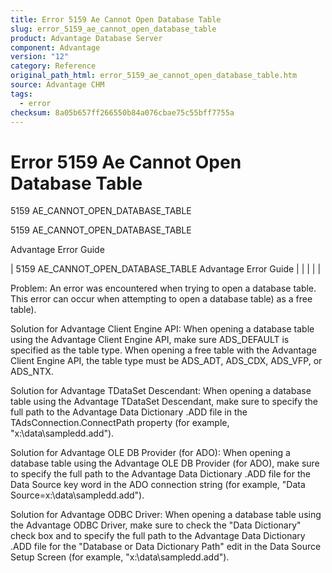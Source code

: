 ```yaml
---
title: Error 5159 Ae Cannot Open Database Table
slug: error_5159_ae_cannot_open_database_table
product: Advantage Database Server
component: Advantage
version: "12"
category: Reference
original_path_html: error_5159_ae_cannot_open_database_table.htm
source: Advantage CHM
tags:
  - error
checksum: 8a05b657ff266550b84a076cbae75c55bff7755a
---
```


# Error 5159 Ae Cannot Open Database Table

5159 AE\_CANNOT\_OPEN\_DATABASE\_TABLE

5159 AE\_CANNOT\_OPEN\_DATABASE\_TABLE

Advantage Error Guide

| 5159 AE\_CANNOT\_OPEN\_DATABASE\_TABLE  Advantage Error Guide |  |  |  |  |

Problem: An error was encountered when trying to open a database table. This error can occur when attempting to open a database table) as a free table).

Solution for Advantage Client Engine API: When opening a database table using the Advantage Client Engine API, make sure ADS\_DEFAULT is specified as the table type. When opening a free table with the Advantage Client Engine API, the table type must be ADS\_ADT, ADS\_CDX, ADS\_VFP, or ADS\_NTX.

Solution for Advantage TDataSet Descendant: When opening a database table using the Advantage TDataSet Descendant, make sure to specify the full path to the Advantage Data Dictionary .ADD file in the TAdsConnection.ConnectPath property (for example, "x:\data\sampledd.add").

Solution for Advantage OLE DB Provider (for ADO): When opening a database table using the Advantage OLE DB Provider (for ADO), make sure to specify the full path to the Advantage Data Dictionary .ADD file for the Data Source key word in the ADO connection string (for example, "Data Source=x:\data\sampledd.add").

Solution for Advantage ODBC Driver: When opening a database table using the Advantage ODBC Driver, make sure to check the "Data Dictionary" check box and to specify the full path to the Advantage Data Dictionary .ADD file for the "Database or Data Dictionary Path" edit in the Data Source Setup Screen (for example, "x:\data\sampledd.add").
